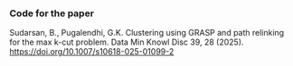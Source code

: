 <h3>Code for the paper</h3>

Sudarsan, B., Pugalendhi, G.K. Clustering using GRASP and path relinking for the max k-cut problem. Data Min Knowl Disc 39, 28 (2025). https://doi.org/10.1007/s10618-025-01099-2

